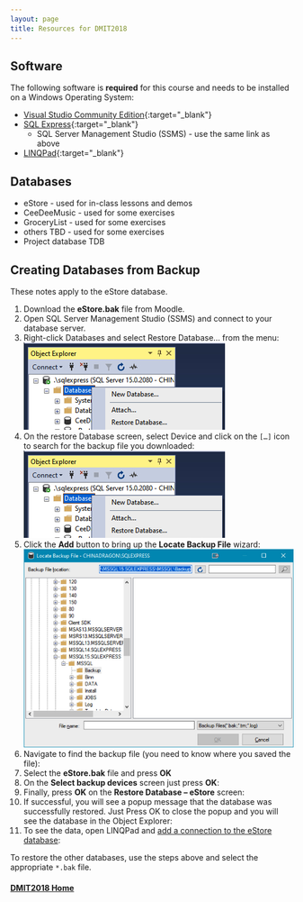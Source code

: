 ```yaml
---
layout: page
title: Resources for DMIT2018
---
```


## Software
The following software is **required** for this course and needs to be installed on a Windows Operating System:
* [Visual Studio Community Edition](https://visualstudio.microsoft.com/downloads/){:target="_blank"}
* [SQL Express](https://www.microsoft.com/en-us/sql-server/sql-server-downloads){:target="_blank"}
  * SQL Server Management Studio (SSMS) - use the same link as above
* [LINQPad](https://www.linqpad.net/Download.aspx){:target="_blank"}

## Databases
* eStore - used for in-class lessons and demos
* CeeDeeMusic - used for some exercises
* GroceryList - used for some exercises
* others TBD - used for some exercises
* Project database TDB

## <a ID="restore">Creating Databases from Backup</a>
These notes apply to the eStore database.
1. Download the **eStore.bak** file from Moodle.
2. Open SQL Server Management Studio (SSMS) and connect to your database server.
3. Right-click Databases and select Restore Database… from the menu:<br>![restore-01](files/restore-01.jpg)
4. On the restore Database screen, select Device and click on the `[…]` icon to search for the backup file you downloaded:<br>![restore-02](files/restore-02.jpg)
5. Click the **Add** button to bring up the **Locate Backup File** wizard:<br>![restore-03](files/restore-03.jpg)
6. Navigate to find the backup file (you need to know where you saved the file):
7. Select the **eStore.bak** file and press **OK**
8. On the **Select backup devices** screen just press **OK**:
9. Finally, press **OK** on the **Restore Database – eStore** screen:
10. If successful, you will see a popup message that the database was successfully restored. Just Press OK to close the popup and you will see the database in the Object Explorer:
11. To see the data, open LINQPad and [add a connection to the eStore database](../unit1/1_1_0.md/#connection):

To restore the other databases, use the steps above and select the appropriate `*.bak` file.

#### [DMIT2018 Home](../)